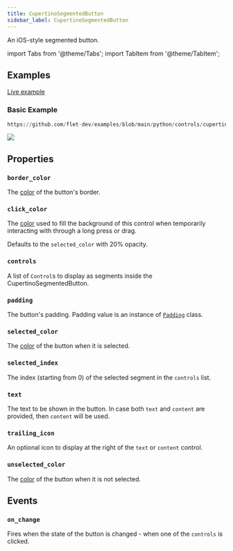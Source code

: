 ```yaml
---
title: CupertinoSegmentedButton
sidebar_label: CupertinoSegmentedButton
---
```


An iOS-style segmented button.

import Tabs from '@theme/Tabs';
import TabItem from '@theme/TabItem';

## Examples

[Live example](https://flet-controls-gallery.fly.dev/buttons/cupertinosegmentedbutton)

### Basic Example


```python reference
https://github.com/flet-dev/examples/blob/main/python/controls/cupertino/cupertino-buttons/cupertino-segmented-button-example.py
```


<img src="/img/docs/controls/cupertino-segmented-button/basic-cupertino-segmented-button.gif" className="screenshot-40"/>

## Properties

### `border_color`

The [color](/docs/reference/colors) of the button's border.

### `click_color`

The [color](/docs/reference/colors) used to fill the background of this control when temporarily interacting with
through a long press or drag.

Defaults to the `selected_color` with 20% opacity.

### `controls`

A list of `Control`s to display as segments inside the CupertinoSegmentedButton.

### `padding`

The button's padding. Padding value is an instance of [`Padding`](/docs/reference/types/padding) class.

### `selected_color`

The [color](/docs/reference/colors) of the button when it is selected.

### `selected_index`

The index (starting from 0) of the selected segment in the `controls` list.

### `text`

The text to be shown in the button. In case both `text` and `content` are provided, then `content` will be used.

### `trailing_icon`

An optional icon to display at the right of the `text` or `content` control. 

### `unselected_color`

The [color](/docs/reference/colors) of the button when it is not selected.


## Events

### `on_change`

Fires when the state of the button is changed - when one of the `controls` is clicked.